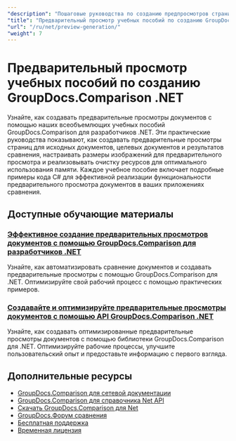 ```yaml
---
"description": "Пошаговые руководства по созданию предпросмотров страниц для исходных, целевых и результирующих документов с использованием GroupDocs.Comparison для .NET."
"title": "Предварительный просмотр учебных пособий по созданию GroupDocs.Comparison .NET"
"url": "/ru/net/preview-generation/"
"weight": 7
---
```


# Предварительный просмотр учебных пособий по созданию GroupDocs.Comparison .NET

Узнайте, как создавать предварительные просмотры документов с помощью наших всеобъемлющих учебных пособий GroupDocs.Comparison для разработчиков .NET. Эти практические руководства показывают, как создавать предварительные просмотры страниц для исходных документов, целевых документов и результатов сравнения, настраивать размеры изображений для предварительного просмотра и реализовывать очистку ресурсов для оптимального использования памяти. Каждое учебное пособие включает подробные примеры кода C# для эффективной реализации функциональности предварительного просмотра документов в ваших приложениях сравнения.

## Доступные обучающие материалы

### [Эффективное создание предварительных просмотров документов с помощью GroupDocs.Comparison для разработчиков .NET](./generate-document-previews-groupdocs-comparison-net/)
Узнайте, как автоматизировать сравнение документов и создавать предварительные просмотры с помощью GroupDocs.Comparison для .NET. Оптимизируйте свой рабочий процесс с помощью практических примеров.

### [Создавайте и оптимизируйте предварительные просмотры документов с помощью API GroupDocs.Comparison .NET](./optimize-document-previews-groupdocs-comparison-dotnet/)
Узнайте, как создавать оптимизированные предварительные просмотры документов с помощью библиотеки GroupDocs.Comparison для .NET. Оптимизируйте рабочие процессы, улучшите пользовательский опыт и предоставьте информацию с первого взгляда.

## Дополнительные ресурсы

- [GroupDocs.Comparison для сетевой документации](https://docs.groupdocs.com/comparison/net/)
- [GroupDocs.Comparison для справочника Net API](https://reference.groupdocs.com/comparison/net/)
- [Скачать GroupDocs.Comparison для Net](https://releases.groupdocs.com/comparison/net/)
- [GroupDocs.Форум сравнения](https://forum.groupdocs.com/c/comparison)
- [Бесплатная поддержка](https://forum.groupdocs.com/)
- [Временная лицензия](https://purchase.groupdocs.com/temporary-license/)